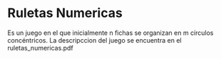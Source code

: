# Ruletas Numericas
Es un juego en el que inicialmente n fichas se organizan en m círculos concéntricos.
La descripccion del juego se encuentra en el ruletas_numericas.pdf
